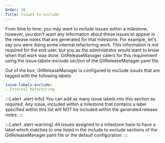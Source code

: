 ```yaml
---
Order: 50
Title: Issues to exclude
---
```


From time to time, you may want to include issues within a milestone, however, you don't want any information about these issues to appear in the release notes that are generated for that milestone.  For example, let's say you were doing some internal refactoring work.  This information is not required for the end user, but you as the administrator would want to know when that work was done.  GitReleaseManager caters for this requirement using the issue-labels-exclude section of the GitReleaseManager.yaml file.

Out of the box, GitReleaseManager is configured to exclude issues that are tagged with the following labels:

```yaml
issue-labels-exclude:
- Internal Refactoring
```

:::{.alert .alert-info}
You can add as many issue labels into this section as required.  Any issue, included within a milestone that contains a label specified within this list will NOT be included within the generated release notes.
:::

:::{.alert .alert-warning}
All issues assigned to a milestone have to have a label which matches to one listed in the include to exclude sections of the GitReleaseManager.yaml file or the default configuration.
:::
